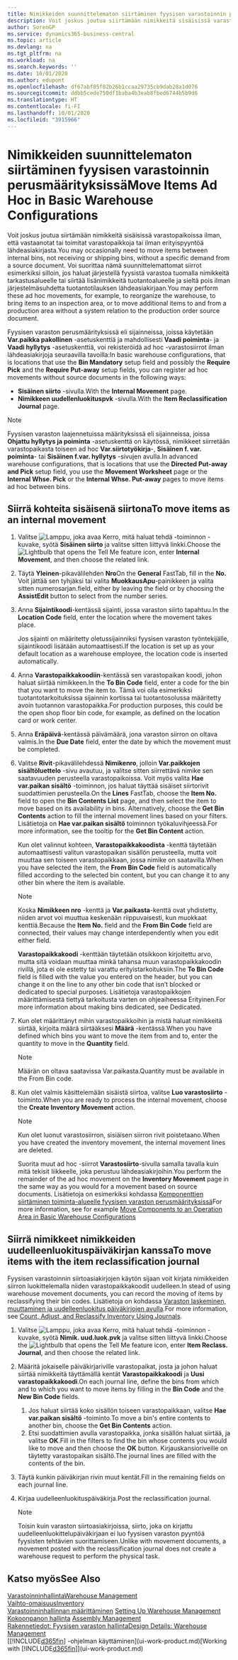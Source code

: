 ```yaml
---
title: Nimikkeiden suunnittelematon siirtäminen fyysisen varastoinnin perusmäärityksissä | Microsoft Docs
description: Voit joskus joutua siirtämään nimikkeitä sisäisissä varastopaikoissa, ilman, että vastaanotat tai toimitat varastopaikkoja, ilman erityispyyntöä lähdeasiakirjasta. Voi suorittaa nämä suunnittelemattomat siirrot esimerkiksi silloin, jos haluat järjestellä fyysistä varastoa tuomalla nimikkeitä tarkastusalueelle tai siirtää lisänimikkeitä tuotantoalueelle ja sieltä pois ilman järjestelmäsuhdetta tuotantotilauksen lähdeasiakirjaan.
author: SorenGP
ms.service: dynamics365-business-central
ms.topic: article
ms.devlang: na
ms.tgt_pltfrm: na
ms.workload: na
ms.search.keywords: ''
ms.date: 10/01/2020
ms.author: edupont
ms.openlocfilehash: df67abf85f02b26b1ccaa29735cb9dab28a1d076
ms.sourcegitcommit: ddbb5cede750df1baba4b3eab8fbed6744b5b9d6
ms.translationtype: HT
ms.contentlocale: fi-FI
ms.lasthandoff: 10/01/2020
ms.locfileid: "3915966"
---
```

# <a name="move-items-ad-hoc-in-basic-warehouse-configurations"></a><span data-ttu-id="be2e2-104">Nimikkeiden suunnittelematon siirtäminen fyysisen varastoinnin perusmäärityksissä</span><span class="sxs-lookup"><span data-stu-id="be2e2-104">Move Items Ad Hoc in Basic Warehouse Configurations</span></span>
<span data-ttu-id="be2e2-105">Voit joskus joutua siirtämään nimikkeitä sisäisissä varastopaikoissa ilman, että vastaanotat tai toimitat varastopaikkoja tai ilman erityispyyntöä lähdeasiakirjasta.</span><span class="sxs-lookup"><span data-stu-id="be2e2-105">You may occasionally need to move items between internal bins, not receiving or shipping bins, without a specific demand from a source document.</span></span> <span data-ttu-id="be2e2-106">Voi suorittaa nämä suunnittelemattomat siirrot esimerkiksi silloin, jos haluat järjestellä fyysistä varastoa tuomalla nimikkeitä tarkastusalueelle tai siirtää lisänimikkeitä tuotantoalueelle ja sieltä pois ilman järjestelmäsuhdetta tuotantotilauksen lähdeasiakirjaan.</span><span class="sxs-lookup"><span data-stu-id="be2e2-106">You may perform these ad hoc movements, for example, to reorganize the warehouse, to bring items to an inspection area, or to move additional items to and from a production area without a system relation to the production order source document.</span></span>  

<span data-ttu-id="be2e2-107">Fyysisen varaston perusmäärityksissä eli sijainneissa, joissa käytetään **Var.paikka pakollinen** -asetuskenttiä ja mahdollisesti **Vaadi poiminta**- ja **Vaadi hyllytys** -asetuskenttiä, voi rekisteröidä ad hoc -varastosiirrot ilman lähdeasiakirjoja seuraavilla tavoilla:</span><span class="sxs-lookup"><span data-stu-id="be2e2-107">In basic warehouse configurations, that is locations that use the **Bin Mandatory** setup field and possibly the **Require Pick** and the **Require Put-away** setup fields, you can register ad hoc movements without source documents in the following ways:</span></span>  

- <span data-ttu-id="be2e2-108">**Sisäinen siirto** -sivulla.</span><span class="sxs-lookup"><span data-stu-id="be2e2-108">With the **Internal Movement** page.</span></span>  
- <span data-ttu-id="be2e2-109">**Nimikkeen uudellenluokituspvk** -sivulla.</span><span class="sxs-lookup"><span data-stu-id="be2e2-109">With the **Item Reclassification Journal** page.</span></span>  

> [!NOTE]  
>  <span data-ttu-id="be2e2-110">Fyysisen varaston laajennetuissa määrityksissä eli sijainneissa, joissa **Ohjattu hyllytys ja poiminta** -asetuskenttä on käytössä, nimikkeet siirretään varastopaikasta toiseen ad hoc **Var.siirtotyökirja**-, **Sisäinen f. var. poiminta**- tai **Sisäinen f.var. hyllytys** -sivujen avulla.</span><span class="sxs-lookup"><span data-stu-id="be2e2-110">In advanced warehouse configurations, that is locations that use the **Directed Put-away and Pick** setup field, you use the **Movement Worksheet** page or the **Internal Whse. Pick** or the **Internal Whse. Put-away** pages to move items ad hoc between bins.</span></span>  

## <a name="to-move-items-as-an-internal-movement"></a><span data-ttu-id="be2e2-111">Siirrä kohteita sisäisenä siirtona</span><span class="sxs-lookup"><span data-stu-id="be2e2-111">To move items as an internal movement</span></span>  
1.  <span data-ttu-id="be2e2-112">Valitse ![Lamppu, joka avaa Kerro, mitä haluat tehdä -toiminnon](media/ui-search/search_small.png "Kerro, mitä haluat tehdä") -kuvake, syötä **Sisäinen siirto** ja valitse sitten liittyvä linkki.</span><span class="sxs-lookup"><span data-stu-id="be2e2-112">Choose the ![Lightbulb that opens the Tell Me feature](media/ui-search/search_small.png "Tell me what you want to do") icon, enter **Internal Movement**, and then choose the related link.</span></span>  
2.  <span data-ttu-id="be2e2-113">Täytä **Yleinen**-pikavälilehden **Nro**</span><span class="sxs-lookup"><span data-stu-id="be2e2-113">On the **General** FastTab, fill in the **No.**</span></span> <span data-ttu-id="be2e2-114">Voit jättää sen tyhjäksi tai valita **MuokkausApu**-painikkeen ja valita sitten numerosarjan.</span><span class="sxs-lookup"><span data-stu-id="be2e2-114">field, either by leaving the field or by choosing the **AssistEdit** button to select from the number series.</span></span>  
3.  <span data-ttu-id="be2e2-115">Anna **Sijaintikoodi**-kentässä sijainti, jossa varaston siirto tapahtuu.</span><span class="sxs-lookup"><span data-stu-id="be2e2-115">In the **Location Code** field, enter the location where the movement takes place.</span></span>  

    <span data-ttu-id="be2e2-116">Jos sijainti on määritetty oletussijainniksi fyysisen varaston työntekijälle, sijaintikoodi lisätään automaattisesti.</span><span class="sxs-lookup"><span data-stu-id="be2e2-116">If the location is set up as your default location as a warehouse employee, the location code is inserted automatically.</span></span>  
4.  <span data-ttu-id="be2e2-117">Anna **Varastopaikkakoodiin**-kentässä sen varastopaikan koodi, johon haluat siirtää nimikkeen.</span><span class="sxs-lookup"><span data-stu-id="be2e2-117">In the **To Bin Code** field, enter a code for the bin that you want to move the item to.</span></span> <span data-ttu-id="be2e2-118">Tämä voi olla esimerkiksi tuotantotarkoituksissa sijainnin kortissa tai tuotantosolussa määritetty avoin tuotannon varastopaikka.</span><span class="sxs-lookup"><span data-stu-id="be2e2-118">For production purposes, this could be the open shop floor bin code, for example, as defined on the location card or work center.</span></span>  
5.  <span data-ttu-id="be2e2-119">Anna **Eräpäivä**-kentässä päivämäärä, jona varaston siirron on oltava valmis.</span><span class="sxs-lookup"><span data-stu-id="be2e2-119">In the **Due Date** field, enter the date by which the movement must be completed.</span></span>  
6.  <span data-ttu-id="be2e2-120">Valitse **Rivit**-pikavälilehdessä **Nimikenro**, jolloin **Var.paikkojen sisältöluettelo** -sivu avautuu, ja valitse sitten siirrettävä nimike sen saatavuuden perusteella varastopaikoissa. Voit myös valita **Hae var.paikan sisältö** -toiminnon, jos haluat täyttää sisäiset siirtorivit suodattimien perusteella.</span><span class="sxs-lookup"><span data-stu-id="be2e2-120">On the **Lines** FastTab, choose the **Item No.** field to open the **Bin Contents List** page, and then select the item to move based on its availability in bins. Alternatively, choose the **Get Bin Contents** action to fill the internal movement lines based on your filters.</span></span> <span data-ttu-id="be2e2-121">Lisätietoja on **Hae var.paikan sisältö** toiminnon työkaluvihjeessä.</span><span class="sxs-lookup"><span data-stu-id="be2e2-121">For more information, see the tooltip for the **Get Bin Content** action.</span></span>   

    <span data-ttu-id="be2e2-122">Kun olet valinnut kohteen, **Varastopaikkakoodista** -kenttä täytetään automaattisesti valitun varastopaikan sisällön perusteella, mutta voit muuttaa sen toiseen varastopaikkaan, jossa nimike on saatavilla.</span><span class="sxs-lookup"><span data-stu-id="be2e2-122">When you have selected the item, the **From Bin Code** field is automatically filled according to the selected bin content, but you can change it to any other bin where the item is available.</span></span>  

    > [!NOTE]  
    >  <span data-ttu-id="be2e2-123">Koska **Nimikkeen nro** -kenttä ja **Var.paikasta**-kenttä ovat yhdistetty, niiden arvot voi muuttua keskenään riippuvaisesti, kun muokkaat kenttiä.</span><span class="sxs-lookup"><span data-stu-id="be2e2-123">Because the **Item No.** field and the **From Bin Code** field are connected, their values may change interdependently when you edit either field.</span></span>  

    <span data-ttu-id="be2e2-124">**Varastopaikkakoodi** -kenttään täytetään otsikkoon kirjoitettu arvo, mutta sitä voidaan muuttaa minkä tahansa muun varastopaikkakoodin rivillä, jota ei ole estetty tai varattu erityistarkoituksiin.</span><span class="sxs-lookup"><span data-stu-id="be2e2-124">The **To Bin Code** field is filled with the value you entered on the header, but you can change it on the line to any other bin code that isn’t blocked or dedicated to special purposes.</span></span> <span data-ttu-id="be2e2-125">Lisätietoja varastopaikkojen määrittämisestä tiettyä tarkoitusta varten on ohjeaiheessa Erityinen.</span><span class="sxs-lookup"><span data-stu-id="be2e2-125">For more information about making bins dedicated, see Dedicated.</span></span>  
7.  <span data-ttu-id="be2e2-126">Kun olet määrittänyt mihin varastopaikkoihin ja mistä haluat nimikkeitä siirtää, kirjoita määrä siirtääksesi **Määrä** -kentässä.</span><span class="sxs-lookup"><span data-stu-id="be2e2-126">When you have defined which bins you want to move the item from and to, enter the quantity to move in the **Quantity** field.</span></span>  

    > [!NOTE]  
    >  <span data-ttu-id="be2e2-127">Määrän on oltava saatavissa Var.paikasta.</span><span class="sxs-lookup"><span data-stu-id="be2e2-127">Quantity must be available in the From Bin code.</span></span>  

8.  <span data-ttu-id="be2e2-128">Kun olet valmis käsittelemään sisäistä siirtoa, valitse **Luo varastosiirto** -toiminto.</span><span class="sxs-lookup"><span data-stu-id="be2e2-128">When you are ready to process the internal movement, choose the **Create Inventory Movement** action.</span></span>  

    > [!NOTE]  
    >  <span data-ttu-id="be2e2-129">Kun olet luonut varastosiirron, sisiäisen siirron rivit poistetaano.</span><span class="sxs-lookup"><span data-stu-id="be2e2-129">When you have created the inventory movement, the internal movement lines are deleted.</span></span>  

    <span data-ttu-id="be2e2-130">Suorita muut ad hoc -siirrot **Varastosiirto**-sivulla samalla tavalla kuin mitä tekisit liikkeelle, joka perustuu lähdeasiakirjoihin.</span><span class="sxs-lookup"><span data-stu-id="be2e2-130">You perform the remainder of the ad hoc movement on the **Inventory Movement** page in the same way as you would for a movement based on source documents.</span></span> <span data-ttu-id="be2e2-131">Lisätietoja on esimerkiksi kohdassa [Komponenttien siirtäminen toiminta-alueelle fyysisen varaston perusmäärityksissä](warehouse-how-to-move-components-to-an-operation-area-in-basic-warehousing.md)</span><span class="sxs-lookup"><span data-stu-id="be2e2-131">For more information, see for example [Move Components to an Operation Area in Basic Warehouse Configurations](warehouse-how-to-move-components-to-an-operation-area-in-basic-warehousing.md)</span></span>  

## <a name="to-move-items-with-the-item-reclassification-journal"></a><span data-ttu-id="be2e2-132">Siirrä nimikkeet nimikkeiden uudelleenluokituspäiväkirjan kanssa</span><span class="sxs-lookup"><span data-stu-id="be2e2-132">To move items with the item reclassification journal</span></span>
<span data-ttu-id="be2e2-133">Fyysisen varastoinnin siirtoasiakirjojen käytön sijaan voit kirjata nimikkeiden siirron luokittelemalla niiden varastopaikkakoodit uudelleen.</span><span class="sxs-lookup"><span data-stu-id="be2e2-133">In stead of using warehouse movement documents, you can record the moving of items by reclassifying their bin codes.</span></span> <span data-ttu-id="be2e2-134">Lisätietoja on kohdassa [Varaston laskeminen, muuttaminen ja uudelleenluokitus päiväkirjojen avulla](inventory-how-count-adjust-reclassify.md).</span><span class="sxs-lookup"><span data-stu-id="be2e2-134">For more information, see [Count, Adjust, and Reclassify Inventory Using Journals](inventory-how-count-adjust-reclassify.md).</span></span>   
1.  <span data-ttu-id="be2e2-135">Valitse ![Lamppu, joka avaa Kerro, mitä haluat tehdä -toiminnon](media/ui-search/search_small.png "Kerro, mitä haluat tehdä") -kuvake, syötä **Nimik. uud.luok.pvk** ja valitse sitten liittyvä linkki.</span><span class="sxs-lookup"><span data-stu-id="be2e2-135">Choose the ![Lightbulb that opens the Tell Me feature](media/ui-search/search_small.png "Tell me what you want to do") icon, enter **Item Reclass. Journal**, and then choose the related link.</span></span>  
2.  <span data-ttu-id="be2e2-136">Määritä jokaiselle päiväkirjariville varastopaikat, josta ja johon haluat siirtää nimikkeitä täyttämällä kentät **Varastopaikkakoodi** ja **Uusi varastopaikkakoodi**.</span><span class="sxs-lookup"><span data-stu-id="be2e2-136">On each journal line, define the bins from which and to which you want to move items by filling in the **Bin Code** and the **New Bin Code** fields.</span></span>  

    1.  <span data-ttu-id="be2e2-137">Jos haluat siirtää koko sisällön toiseen varastopaikkaan, valitse **Hae var.paikan sisältö** -toiminto.</span><span class="sxs-lookup"><span data-stu-id="be2e2-137">To move a bin's entire contents to another bin, choose the **Get Bin Contents** action.</span></span>  
    2.  <span data-ttu-id="be2e2-138">Etsi suodattimien avulla varastopaikka, jonka sisällön haluat siirtää, ja valitse **OK**.</span><span class="sxs-lookup"><span data-stu-id="be2e2-138">Fill in the filters to find the bin whose contents you would like to move and then choose the **OK** button.</span></span> <span data-ttu-id="be2e2-139">Kirjauskansioriveille on täytetty varastopaikan sisältö.</span><span class="sxs-lookup"><span data-stu-id="be2e2-139">The journal lines are filled with the contents of the bin.</span></span>  
3.  <span data-ttu-id="be2e2-140">Täytä kunkin päiväkirjan rivin muut kentät.</span><span class="sxs-lookup"><span data-stu-id="be2e2-140">Fill in the remaining fields on each journal line.</span></span>   
4.  <span data-ttu-id="be2e2-141">Kirjaa uudelleenluokituspäiväkirja.</span><span class="sxs-lookup"><span data-stu-id="be2e2-141">Post the reclassification journal.</span></span>  

    > [!NOTE]  
    >  <span data-ttu-id="be2e2-142">Toisin kuin varaston siirtoasiakirjoissa, siirto, joka on kirjattu uudelleenluokittelupäiväkirjaan ei luo fyysisen varaston pyyntöä fyysisten tehtävien suorittamiseen.</span><span class="sxs-lookup"><span data-stu-id="be2e2-142">Unlike with movement documents, a movement posted with the reclassification journal does not create a warehouse request to perform the physical task.</span></span>  

## <a name="see-also"></a><span data-ttu-id="be2e2-143">Katso myös</span><span class="sxs-lookup"><span data-stu-id="be2e2-143">See Also</span></span>  
[<span data-ttu-id="be2e2-144">Varastoinninhallinta</span><span class="sxs-lookup"><span data-stu-id="be2e2-144">Warehouse Management</span></span>](warehouse-manage-warehouse.md)  
[<span data-ttu-id="be2e2-145">Vaihto-omaisuus</span><span class="sxs-lookup"><span data-stu-id="be2e2-145">Inventory</span></span>](inventory-manage-inventory.md)  
<span data-ttu-id="be2e2-146">[Varastoinninhallinnan määrittäminen](warehouse-setup-warehouse.md)   </span><span class="sxs-lookup"><span data-stu-id="be2e2-146">[Setting Up Warehouse Management](warehouse-setup-warehouse.md)   </span></span>  
<span data-ttu-id="be2e2-147">[Kokoonpanon hallinta](assembly-assemble-items.md)  </span><span class="sxs-lookup"><span data-stu-id="be2e2-147">[Assembly Management](assembly-assemble-items.md)  </span></span>  
[<span data-ttu-id="be2e2-148">Rakennetiedot: Fyysisen varaston hallinta</span><span class="sxs-lookup"><span data-stu-id="be2e2-148">Design Details: Warehouse Management</span></span>](design-details-warehouse-management.md)  
<span data-ttu-id="be2e2-149">[[!INCLUDE[d365fin](includes/d365fin_md.md)] -ohjelman käyttäminen](ui-work-product.md)</span><span class="sxs-lookup"><span data-stu-id="be2e2-149">[Working with [!INCLUDE[d365fin](includes/d365fin_md.md)]](ui-work-product.md)</span></span>
